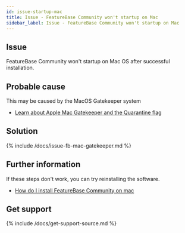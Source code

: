 ```yaml
---
id: issue-startup-mac
title: Issue - FeatureBase Community won't startup on Mac
sidebar_label: Issue - FeatureBase Community won't startup on Mac
---
```


## Issue

FeatureBase Community won't startup on Mac OS after successful installation.

## Probable cause

This may be caused by the MacOS Gatekeeper system
* [Learn about Apple Mac Gatekeeper and the Quarantine flag](https://support.apple.com/en-gb/HT202491 )

## Solution

{% include /docs/issue-fb-mac-gatekeeper.md %}


## Further information

If these steps don't work, you can try reinstalling the software.

* [How do I install FeatureBase Community on mac](/docs/community/install-featurebase-mac)


## Get support

{% include /docs/get-support-source.md %}
